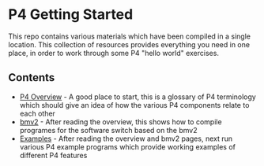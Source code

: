 # P4 Getting Started

This repo contains various materials which have been compiled in a single location. This collection of resources provides everything you need in one place, in order to work through some P4 "hello world" exercises.

## Contents

* [P4 Overview](docs/overview.md) - A good place to start, this is a glossary of P4 terminology which should give an idea of how the various P4 components relate to each other
* [bmv2](docs/bmv2.md) - After reading the overview, this shows how to compile programes for the software switch based on the bmv2
* [Examples](docs/examples.md) - After reading the overview and bmv2 pages, next run various P4 example programs which provide working examples of different P4 features
